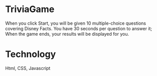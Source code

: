 # TriviaGame

When you click Start, you will be given 10 multiple-choice questions covering Disney Facts. You have 30 seconds per question to answer it; When the game ends, your results will be displayed for you.

# Technology
Html, CSS, Javascript
